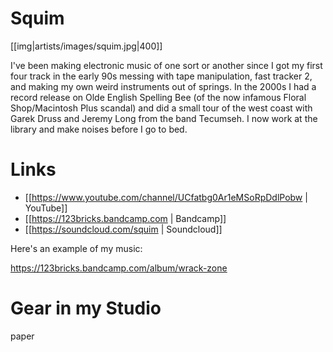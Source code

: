 # Squim

[[img|artists/images/squim.jpg|400]]

I've been making electronic music of one sort or another since I got my first four track in the early 90s messing with tape manipulation, fast tracker 2, and making my own weird instruments out of springs. In the 2000s I had a record release on Olde English Spelling Bee (of the now infamous Floral Shop/Macintosh Plus scandal) and did a small tour of the west coast with Garek Druss and Jeremy Long from the band Tecumseh. I now work at the library and make noises before I go to bed.

# Links

* [[https://www.youtube.com/channel/UCfatbg0Ar1eMSoRpDdlPobw | YouTube]]
* [[https://123bricks.bandcamp.com | Bandcamp]]
* [[https://soundcloud.com/squim | Soundcloud]]

Here's an example of my music:

https://123bricks.bandcamp.com/album/wrack-zone

# Gear in my Studio

paper
